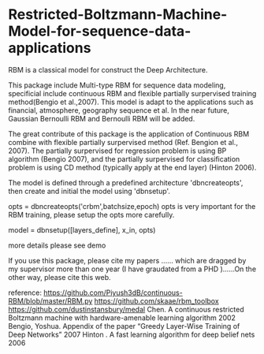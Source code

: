 # Restricted-Boltzmann-Machine-Model-for-sequence-data-applications
RBM is a classical model for construct the Deep Architecture.

This package include Multi-type RBM for sequence data modeling, specificial include continuous RBM and flexible partially surpervised training method(Bengio et al.,2007). This model is adapt to the applications such as financial, atmosphere, geography sequence et al. In the near future, Gaussian Bernoulli RBM and Bernoulli  RBM will be added.

The great contribute of this package is the application of Continuous RBM combine with flexible partially surpervised method (Ref. Bengion et al., 2007). The partially surpervised for regression problem is using BP algorithm (Bengio 2007), and the partially surpervised for classification problem is using CD method (typically apply at the end layer) (Hinton 2006). 

The model is defined through a predefined architecture 'dbncreateopts', then create and initial the model using 'dbnsetup'.

opts = dbncreateopts('crbm',batchsize,epoch)
opts is very important for the RBM training, please setup the opts more carefully.

model = dbnsetup([layers_define], x_in, opts)

more details please see demo

If you use this package, please cite my papers ...... which are dragged by my supervisor more than one year (I have graudated from a PHD )......On the other way, please cite this web. 

reference: https://github.com/Piyush3dB/continuous-RBM/blob/master/RBM.py
           https://github.com/skaae/rbm_toolbox
           https://github.com/dustinstansbury/medal
           Chen. A continuous restricted Boltzmann machine with hardware-amenable learning algorithm 2002
           Bengio, Yoshua. Appendix of the paper “Greedy Layer-Wise Training of Deep Networks” 2007
           Hinton . A fast learning algorithm for deep belief nets 2006

